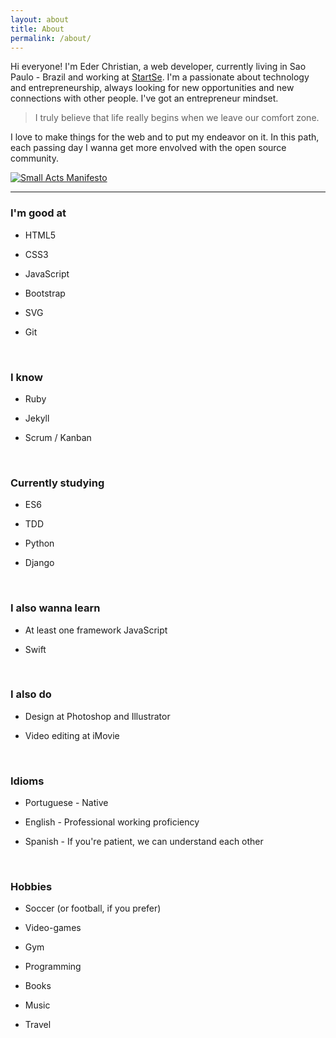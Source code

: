 ```yaml
---
layout: about
title: About
permalink: /about/
---
```


Hi everyone! I'm Eder Christian, a web developer, currently living in Sao Paulo - Brazil and working at <a href="http://startse.com.br" target="_blank">StartSe</a>. I'm a passionate about technology and entrepreneurship, always looking for new opportunities and new connections with other people. I've got an entrepreneur mindset.


> I truly believe that life really begins when we leave our comfort zone.


I love to make things for the web and to put my endeavor on it. In this path, each passing day I wanna get more envolved with the open source community.

<a target="_blank" href="http://smallactsmanifesto.org" title="Small Acts Manifesto"><img src="http://smallactsmanifesto.org/static/images/smallacts-badge-80x15.png" style="border: none;" alt="Small Acts Manifesto" /></a>

---

### I'm good at

* HTML5

* CSS3

* JavaScript

* Bootstrap

* SVG

* Git

&nbsp;

### I know

* Ruby

* Jekyll

* Scrum / Kanban

&nbsp;

### Currently studying

* ES6

* TDD

* Python

* Django

&nbsp;

### I also wanna learn

* At least one framework JavaScript

* Swift

&nbsp;

### I also do

* Design at Photoshop and Illustrator

* Video editing at iMovie

&nbsp;

### Idioms

* Portuguese - Native

* English - Professional working proficiency

* Spanish - If you're patient, we can understand each other

&nbsp;

### Hobbies

* Soccer (or football, if you prefer)

* Video-games

* Gym

* Programming

* Books

* Music

* Travel
